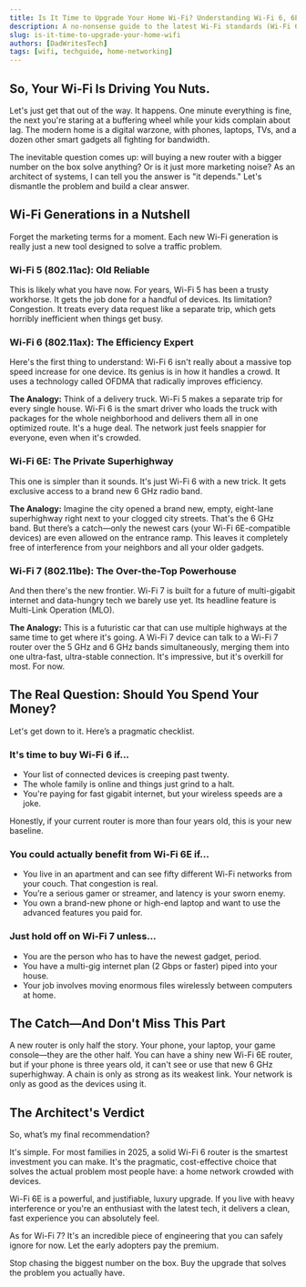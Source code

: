 ```yaml
---
title: Is It Time to Upgrade Your Home Wi-Fi? Understanding Wi-Fi 6, 6E, and 7 in Plain English
description: A no-nonsense guide to the latest Wi-Fi standards (Wi-Fi 6, 6E, and 7), explaining what they are and helping you decide if an upgrade is actually necessary for your home.
slug: is-it-time-to-upgrade-your-home-wifi
authors: [DadWritesTech]
tags: [wifi, techguide, home-networking]
---
```


## So, Your Wi-Fi Is Driving You Nuts.

Let's just get that out of the way. It happens. One minute everything is fine, the next you're staring at a buffering wheel while your kids complain about lag. The modern home is a digital warzone, with phones, laptops, TVs, and a dozen other smart gadgets all fighting for bandwidth.

The inevitable question comes up: will buying a new router with a bigger number on the box solve anything? Or is it just more marketing noise? As an architect of systems, I can tell you the answer is "it depends." Let's dismantle the problem and build a clear answer.

## Wi-Fi Generations in a Nutshell

Forget the marketing terms for a moment. Each new Wi-Fi generation is really just a new tool designed to solve a traffic problem.

### Wi-Fi 5 (802.11ac): Old Reliable

This is likely what you have now. For years, Wi-Fi 5 has been a trusty workhorse. It gets the job done for a handful of devices. Its limitation? Congestion. It treats every data request like a separate trip, which gets horribly inefficient when things get busy.

### Wi-Fi 6 (802.11ax): The Efficiency Expert

Here's the first thing to understand: Wi-Fi 6 isn't really about a massive top speed increase for one device. Its genius is in how it handles a crowd. It uses a technology called OFDMA that radically improves efficiency.

**The Analogy:** Think of a delivery truck. Wi-Fi 5 makes a separate trip for every single house. Wi-Fi 6 is the smart driver who loads the truck with packages for the whole neighborhood and delivers them all in one optimized route. It's a huge deal. The network just feels snappier for everyone, even when it's crowded.

### Wi-Fi 6E: The Private Superhighway

This one is simpler than it sounds. It's just Wi-Fi 6 with a new trick. It gets exclusive access to a brand new 6 GHz radio band.

**The Analogy:** Imagine the city opened a brand new, empty, eight-lane superhighway right next to your clogged city streets. That's the 6 GHz band. But there’s a catch—only the newest cars (your Wi-Fi 6E-compatible devices) are even allowed on the entrance ramp. This leaves it completely free of interference from your neighbors and all your older gadgets.

### Wi-Fi 7 (802.11be): The Over-the-Top Powerhouse

And then there's the new frontier. Wi-Fi 7 is built for a future of multi-gigabit internet and data-hungry tech we barely use yet. Its headline feature is Multi-Link Operation (MLO).

**The Analogy:** This is a futuristic car that can use multiple highways at the same time to get where it's going. A Wi-Fi 7 device can talk to a Wi-Fi 7 router over the 5 GHz and 6 GHz bands simultaneously, merging them into one ultra-fast, ultra-stable connection. It's impressive, but it's overkill for most. For now.

## The Real Question: Should You Spend Your Money?

Let's get down to it. Here’s a pragmatic checklist.

### It's time to buy Wi-Fi 6 if...

*   Your list of connected devices is creeping past twenty.
*   The whole family is online and things just grind to a halt.
*   You're paying for fast gigabit internet, but your wireless speeds are a joke.

Honestly, if your current router is more than four years old, this is your new baseline.

### You could actually benefit from Wi-Fi 6E if...

*   You live in an apartment and can see fifty different Wi-Fi networks from your couch. That congestion is real.
*   You’re a serious gamer or streamer, and latency is your sworn enemy.
*   You own a brand-new phone or high-end laptop and want to use the advanced features you paid for.

### Just hold off on Wi-Fi 7 unless...

*   You are the person who has to have the newest gadget, period.
*   You have a multi-gig internet plan (2 Gbps or faster) piped into your house.
*   Your job involves moving enormous files wirelessly between computers at home.

## The Catch—And Don't Miss This Part

A new router is only half the story. Your phone, your laptop, your game console—they are the other half. You can have a shiny new Wi-Fi 6E router, but if your phone is three years old, it can't see or use that new 6 GHz superhighway. A chain is only as strong as its weakest link. Your network is only as good as the devices using it.

## The Architect's Verdict

So, what’s my final recommendation?

It's simple. For most families in 2025, a solid Wi-Fi 6 router is the smartest investment you can make. It's the pragmatic, cost-effective choice that solves the actual problem most people have: a home network crowded with devices.

Wi-Fi 6E is a powerful, and justifiable, luxury upgrade. If you live with heavy interference or you're an enthusiast with the latest tech, it delivers a clean, fast experience you can absolutely feel.

As for Wi-Fi 7? It's an incredible piece of engineering that you can safely ignore for now. Let the early adopters pay the premium.

Stop chasing the biggest number on the box. Buy the upgrade that solves the problem you actually have.

